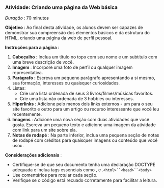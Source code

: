 ### **Atividade: Criando uma página da Web básica**

 *Duração* : 70 minutos

**Objetivo** :
Ao final desta atividade, os alunos devem ser capazes de demonstrar sua compreensão dos elementos básicos e da estrutura do HTML, criando uma página da web de perfil pessoal.

 **Instruções para a página** :

1. **Cabeçalho** : Inclua um título no topo com seu nome e um subtítulo com uma breve descrição de você.
2. **Imagem** : Incorpore uma foto de perfil ou qualquer imagem representativa.
3. **Parágrafo** : Escreva um pequeno parágrafo apresentando a si mesmo, sua formação, interesses ou quaisquer curiosidades.
4. Listas:
   * Crie uma lista ordenada de seus 3 livros/filmes/músicas favoritos.
   * Crie uma lista não ordenada de 3 hobbies ou interesses.
5. **Hiperlinks** : Adicione pelo menos dois links externos - um para o seu site favorito e outro para um artigo ou recurso interessante que você leu recentemente.
6. **Imagens** : Adicione uma nova seção com duas atividades que você gosta. Escreva um pequeno texto e adicione uma imagem da atividade com link para um site sobre ela.
7. **Notas de rodapé** : Na parte inferior, inclua uma pequena seção de notas de rodapé com créditos para quaisquer imagens ou conteúdo que você usou.

 **Considerações adicionais** :

* Certifique-se de que seu documento tenha uma declaração DOCTYPE adequada e inclua tags essenciais como , e .`<html>``<head>``<body>`
* Use comentários para rotular cada seção.
* Verifique se o código está recuado corretamente para facilitar a leitura.
